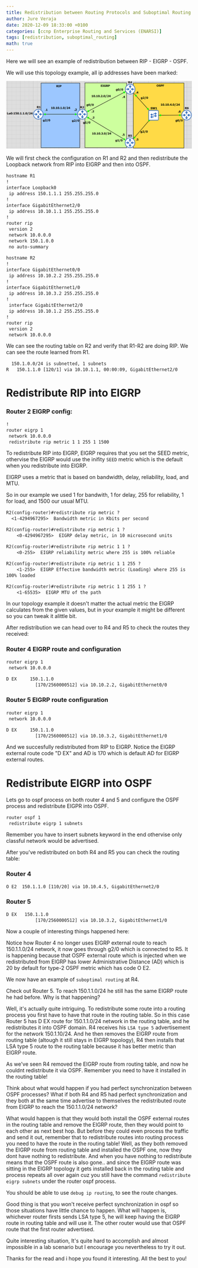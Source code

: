 ```yaml
---
title: Redistribution between Routing Protocols and Suboptimal Routing
author: Jure Veraja
date: 2020-12-09 18:33:00 +0100
categories: [ccnp Enterprise Routing and Services (ENARSI)]
tags: [redistribution, suboptimal_routing]
math: true
---
```


Here we will see an example of redistribution between RIP - EIGRP - OSPF.

We will use this topology example, all ip addresses have been marked:

![redistribution](/assets/img/sample/redistribution.png)

We will first check the configuration on R1 and R2 and then redistribute the Loopback network from RIP into EIGRP and then into OSPF. 

```
hostname R1               
!
interface Loopback0
 ip address 150.1.1.1 255.255.255.0
!
interface GigabitEthernet2/0
 ip address 10.10.1.1 255.255.255.0
!
router rip
 version 2
 network 10.0.0.0
 network 150.1.0.0
 no auto-summary
```

```
hostname R2
!
interface GigabitEthernet0/0
 ip address 10.10.2.2 255.255.255.0
!
interface GigabitEthernet1/0
 ip address 10.10.3.2 255.255.255.0
!
 interface GigabitEthernet2/0
 ip address 10.10.1.2 255.255.255.0
!         
router rip
 version 2
 network 10.0.0.0
```

We can see the routing table on R2 and verify that R1-R2 are doing RIP. We can see the route learned from R1.

``` 
  150.1.0.0/24 is subnetted, 1 subnets
R   150.1.1.0 [120/1] via 10.10.1.1, 00:00:09, GigabitEthernet2/0
```

# Redistribute RIP into EIGRP

### Router 2 EIGRP config: 

```
!
router eigrp 1
 network 10.0.0.0
 redistribute rip metric 1 1 255 1 1500
```

To redistribute RIP into EIGRP, EIGRP requires that you set the SEED metric, othervise the EIGRP would use the inifity `SEED` metric which is the default when you redistribute into EIGRP. 

EIGRP uses a metric that is based on bandwidth, delay, reliability, load, and MTU.

So in our example we used 1 for bandwith, 1 for delay, 255 for reliability, 1 for load, and 1500 our usual MTU. 

```
R2(config-router)#redistribute rip metric ?
  <1-4294967295>  Bandwidth metric in Kbits per second
```

```
R2(config-router)#redistribute rip metric 1 ?
    <0-4294967295>  EIGRP delay metric, in 10 microsecond units
```

```
R2(config-router)#redistribute rip metric 1 1 ?
    <0-255>  EIGRP reliability metric where 255 is 100% reliable
```

```
R2(config-router)#redistribute rip metric 1 1 255 ?
    <1-255>  EIGRP Effective bandwidth metric (Loading) where 255 is 100% loaded
```

```
R2(config-router)#redistribute rip metric 1 1 255 1 ?
    <1-65535>  EIGRP MTU of the path
```

In our topology example it doesn't matter the actual metric the EIGRP calculates from the given values, but in your example it might be different so you can tweak it alittle bit.

After redistribution we can head over to R4 and R5 to check the routes they received:
  
### Router 4 EIGRP route and configuration

```
router eigrp 1
 network 10.0.0.0
 ```

```
D EX     150.1.1.0 
           [170/2560000512] via 10.10.2.2, GigabitEthernet0/0
```

### Router 5 EIGRP route configuration

```
router eigrp 1
 network 10.0.0.0
```

```
D EX     150.1.1.0 
           [170/2560000512] via 10.10.3.2, GigabitEthernet1/0
```

And we succesfully redistributed from RIP to EIGRP. Notice the EIGRP external route code "D EX" and AD is 170 which is default AD for EIGRP external routes.

# Redistribute EIGRP into OSPF

Lets go to ospf process on both router 4 and 5 and configure the OSPF process and redistribute EIGPR into OSPF.

```
router ospf 1
 redistribute eigrp 1 subnets
```

Remember you have to insert subnets keyword in the end othervise only classful network would be advertised.
 
After you've redistributed on both R4 and R5 you can check the routing table:

### Router 4

```
O E2  150.1.1.0 [110/20] via 10.10.4.5, GigabitEthernet2/0
```

### Router 5

```
D EX   150.1.1.0 
           [170/2560000512] via 10.10.3.2, GigabitEthernet1/0
```

Now a couple of interesting things happened here:

Notice how Router 4 no longer uses EIGRP external route to reach 150.1.1.0/24 network, it now goes through g2/0 which is connected to R5. It is happening because that OSPF external route which is injected when we redistributed from EIGRP has lower Administrative Distance (AD) which is 20 by default for type-2 OSPF metric which has code O E2. 

We now have an example of `suboptimal routing` at R4.

Check out Router 5. To reach 150.1.1.0/24 he still has the same EIGRP route he had before. Why is that happening? 

Well, it's actually quite intriguing. To redistribute some route into a routing process you first have to have that route in the routing table. So in this case Router 5 has D EX route for 150.1.1.0/24 network in the routing table, and he redistributes it into OSPF domain. R4 receives his `LSA type 5` advertisement for the network 150.1.10/24. And he then removes the EIGRP route from routing table (altough it still stays in EIGRP topology), R4 then installs that LSA type 5 route to the routing table because it has better metric than EIGRP route.

As we've seen R4 removed the EIGRP route from routing table, and now he couldnt redistribute it via OSPF. Remember you need to have it installed in the routing table!

Think about what would happen if you had perfect synchronization between OSPF processes? What if both R4 and R5 had perfect synchronization and they both at the same time advertise to themselves the redistributed route from EIGRP to reach the 150.1.1.0/24 network? 

What would happen is that they would both install the OSPF external routes in the routing table and remove the EIGRP route, then they would point to each other as next best hop. But before they could even process the traffic and send it out, remember that to redistribute routes into routing process you need to have the route in the routing table! Well, as they both removed the EIGRP route from routing table and installed the OSPF one, now they dont have nothing to redistribute. And when you have nothing to redistribute means that the OSPF route is also gone.. and since the EIGRP route was sitting in the EIGRP topology it gets installed back in the routing table and process repeats all over again cuz you still have the command `redistribute eigrp subnets` under the router ospf process.

You should be able to use `debug ip routing`, to see the route changes.

Good thing is that you won't receive perfect synchronization in ospf so those situations have little chance to happen. What will happen is, whichever router firsts sends LSA type 5, he will keep having the EIGRP route in routing table and will use it. The other router would use that OSPF route that the first router advertised.

Quite interesting situation, It's quite hard to accomplish and almost impossible in a lab scenario but I encourage you nevertheless to try it out. 

Thanks for the read and i hope you found it interesting. All the best to you!













